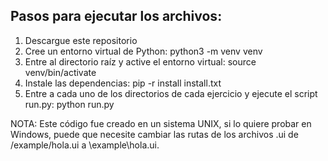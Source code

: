 ## Pasos para ejecutar los archivos:

1. Descargue este repositorio
2. Cree un entorno virtual de Python:    python3 -m venv venv
3. Entre al directorio raíz y active el entorno virtual:     source venv/bin/activate
4. Instale las dependencias:    pip -r install install.txt
5. Entre a cada uno de los directorios de cada ejercicio y ejecute el script run.py:       python run.py

NOTA: Este código fue creado en un sistema UNIX, si lo quiere probar en Windows, puede que necesite cambiar las rutas de los archivos .ui de /example/hola.ui a \example\hola.ui.
